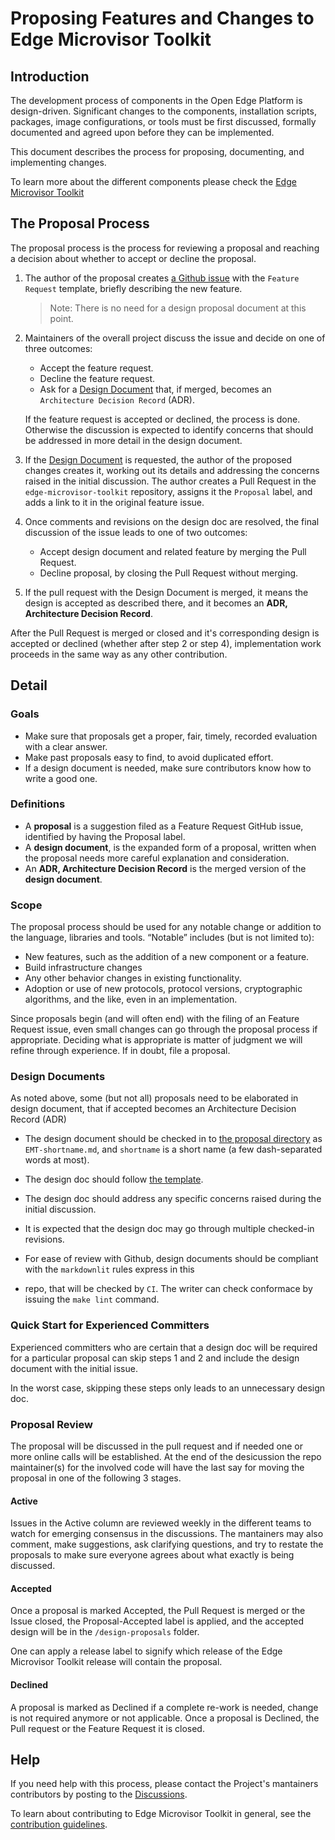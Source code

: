 # Proposing Features and Changes to Edge Microvisor Toolkit

## Introduction

The development process of components in the Open Edge Platform is
design-driven. Significant changes to the components, installation
scripts, packages, image configurations, or tools must be first
discussed, formally documented and agreed upon before they can be implemented.

This document describes the process for proposing, documenting, and
implementing changes.

To learn more about the different components please check
the [Edge Microvisor Toolkit](https://docs.openedgeplatform.intel.com/edge-microvisor-toolkit/3.0/docs/index.html)

## The Proposal Process

The proposal process is the process for reviewing a proposal and reaching
a decision about whether to accept or decline the proposal.

1. The author of the proposal creates [a Github issue](https://github.com/open-edge-platform/edge-microvisor-toolkit/issues) 
with the `Feature Request` template, briefly describing the new feature.

   >Note: There is no need for a design proposal document at this point.

2. Maintainers of the overall project discuss the issue and decide on one of three outcomes:
    - Accept the feature request.
    - Decline the feature request.
    - Ask for a [Design Document](#design-documents) that, if merged, becomes an 
      `Architecture Decision Record` (ADR).

   If the feature request is accepted or declined, the process is done.
   Otherwise the discussion is expected to identify concerns that
   should be addressed in more detail in the design document.

3. If the [Design Document](#design-documents) is requested, the author of the proposed
   changes creates it, working out its details and addressing the concerns raised in
   the initial discussion. The author creates a Pull Request in the `edge-microvisor-toolkit`
   repository, assigns it the `Proposal` label, and adds a link to it in the
   original feature issue.

4. Once comments and revisions on the design doc are resolved, the final discussion of the
   issue leads to one of two outcomes:
    - Accept design document and related feature by merging the Pull Request.
    - Decline proposal, by closing the Pull Request without merging.

5. If the pull request with the Design Document is merged, it means the design is accepted
   as described there, and it becomes an **ADR, Architecture Decision Record**.

After the Pull Request is merged or closed and it's corresponding design is
accepted or declined (whether after step 2 or step 4), implementation work
proceeds in the same way as any other contribution.

## Detail

### Goals

- Make sure that proposals get a proper, fair, timely, recorded evaluation with
a clear answer.
- Make past proposals easy to find, to avoid duplicated effort.
- If a design document is needed, make sure contributors know how to write a
good one.

### Definitions

- A **proposal** is a suggestion filed as a Feature Request GitHub issue,
  identified by having the Proposal label.
- A **design document**, is the expanded form of a proposal, written when the
proposal needs more careful explanation and consideration.
- An **ADR, Architecture Decision Record** is the merged version of the
**design document**.

### Scope

The proposal process should be used for any notable change or addition to the
language, libraries and tools. “Notable” includes (but is not limited to):

- New features, such as the addition of a new component or a feature.
- Build infrastructure changes
- Any other behavior changes in existing functionality.
- Adoption or use of new protocols, protocol versions, cryptographic algorithms,
  and the like, even in an implementation.

Since proposals begin (and will often end) with the filing of an Feature Request
issue, even small changes can go through the proposal process if appropriate.
Deciding what is appropriate is matter of judgment we will refine through
experience. If in doubt, file a proposal.

### Design Documents

As noted above, some (but not all) proposals need to be elaborated in design
document, that if accepted becomes an Architecture Decision Record (ADR)

- The design document should be checked in
  to [the proposal directory](https://github.com/open-edge-platform/edge-microvisor-toolkit/design-proposals/) as `EMT-shortname.md`, and `shortname` is a short name (a
  few dash-separated words at most).

- The design doc should follow [the template](./design-proposal-template.md).

- The design doc should address any specific concerns raised during the initial
  discussion.

- It is expected that the design doc may go through multiple checked-in
  revisions.

- For ease of review with Github, design documents should be compliant with
  the `markdownlit` rules express in this
- repo, that will be checked by `CI`. The writer can check conformace by issuing
the `make lint` command.

### Quick Start for Experienced Committers

Experienced committers who are certain that a design doc will be required for a
particular proposal can skip steps 1 and 2 and include the design document with
the initial issue.

In the worst case, skipping these steps only leads to an unnecessary design doc.

### Proposal Review

The proposal will be discussed in the pull request and if needed one or more
online calls will be established. At the end of the desicussion the repo
maintainer(s) for the involved code will have the last say for moving the
proposal in one of the following 3 stages.

#### Active

Issues in the Active column are reviewed weekly in the different teams to watch
for emerging consensus in the discussions. The mantainers may also comment, make
suggestions, ask clarifying questions, and try to restate the proposals to make
sure everyone agrees about what exactly is being discussed.

#### Accepted

Once a proposal is marked Accepted, the Pull Request is merged or the Issue
closed, the Proposal-Accepted label is applied, and the accepted design will be
in the `/design-proposals` folder.

One can apply a release label to signify which release of the Edge Microvisor
Toolkit release will contain the proposal.

#### Declined

A proposal is marked as Declined if a complete re-work is needed, change is not
required anymore or not applicable. Once a proposal is Declined, the Pull
request or the Feature Request it is closed.

## Help

If you need help with this process, please contact the Project's mantainers
contributors by posting to the [Discussions](https://github.com/open-edge-platform/edge-manageability-framework/discussions).

To learn about contributing to Edge Microvisor Toolkit in general, see the
[contribution guidelines](https://docs.openedgeplatform.intel.com/edge-microvisor-toolkit/3.0/docs/developer-guide/contribution/index.html).
